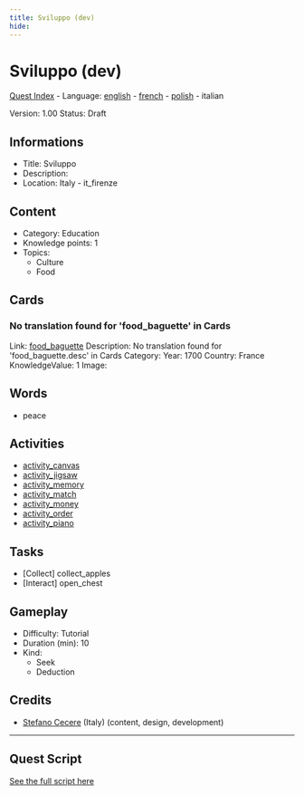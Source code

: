 ```yaml
---
title: Sviluppo (dev)
hide:
---
```


# Sviluppo (dev)
[Quest Index](./index.it.md) - Language: [english](./dev.md) - [french](./dev.fr.md) - [polish](./dev.pl.md) - italian

Version: 1.00
Status: Draft

## Informations

- Title: Sviluppo
- Description: 
- Location: Italy - it_firenze
## Content
- Category: Education
- Knowledge points: 1
- Topics:
  - Culture
  - Food

## Cards
### No translation found for 'food_baguette' in Cards
Link: [food_baguette](../cards/index.md#food_baguette)
Description: No translation found for 'food_baguette.desc' in Cards
Category: 
Year: 1700
Country: France
KnowledgeValue: 1
Image: 

## Words
- peace
## Activities
- [activity_canvas](../activities/index.md#activity_canvas)
- [activity_jigsaw](../activities/index.md#activity_jigsaw)
- [activity_memory](../activities/index.md#activity_memory)
- [activity_match](../activities/index.md#activity_match)
- [activity_money](../activities/index.md#activity_money)
- [activity_order](../activities/index.md#activity_order)
- [activity_piano](../activities/index.md#activity_piano)

## Tasks
- [Collect] collect_apples
- [Interact] open_chest
## Gameplay
- Difficulty: Tutorial
- Duration (min): 10
- Kind:
  - Seek
  - Deduction
## Credits
- [Stefano Cecere](https://stefanocecere.com) (Italy) (content, design, development)

---

## Quest Script

[See the full script here](./dev-script.it.md)
